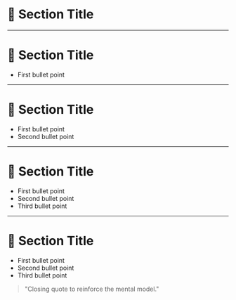 # 🧠 Section Title

<!-- 
Overview of this section goes here.
Summarize why this is important and what mindset the audience should bring into it.
-->

---

# 🧠 Section Title

- First bullet point  
<!-- Speaker note for the first bullet -->

---

# 🧠 Section Title

- First bullet point  
- Second bullet point  
<!-- Speaker note for the second bullet -->

---

# 🧠 Section Title

- First bullet point  
- Second bullet point  
- Third bullet point  
<!-- Speaker note for the third bullet -->

---

# 🧠 Section Title

- First bullet point  
- Second bullet point  
- Third bullet point  

> "Closing quote to reinforce the mental model."

<!-- 
Final speaker note to wrap up the section.
Reinforce key ideas or transitions to next topic.
-->
